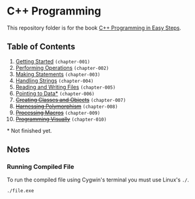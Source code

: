# C++ Programming
This repository folder is for the book [C++ Programming in Easy Steps](http://amzn.to/2cQTgmr).

## Table of Contents
1. [Getting Started](chapter-001) `(chapter-001)`
2. [Performing Operations](chapter-002) `(chapter-002)`
3. [Making Statements](chapter-003) `(chapter-003)`
4. [Handling Strings](chapter-004) `(chapter-004)`
5. [Reading and Writing Files](chapter-005) `(chapter-005)`
6. [Pointing to Data\*](chapter-006) `(chapter-006)`
7. ~~[Creating Classes and Objects]()~~ `(chapter-007)`
8. ~~[Harnessing Polymorphism]()~~ `(chapter-008)`
9. ~~[Processing Macros]()~~ `(chapter-009)`
10. ~~[Programming Visually]()~~ `(chapter-010)`

\* Not finished yet.

## Notes

### Running Compiled File

To run the compiled file using Cygwin's terminal you must use Linux's `./`.

```bash
./file.exe
```